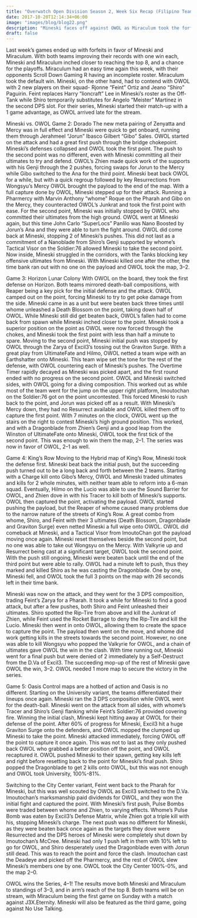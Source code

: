 ```yaml
---
title: "Overwatch Open Division Season 2, Week Six Recap (Filipino Teams)"
date: 2017-10-20T12:14:34+06:00
image: "images/blog/blog22.png"
description: "Mineski faces off against OWOL as Miraculum took the forfeit win."
draft: false
---
```


Last week’s games ended up with forfeits in favor of Mineski and Miraculum. With both teams improving their records with one win each, Mineski and Miraculum inched closer to reaching the top 8, and a chance for the playoffs. Miraculum had an easy time again this week, with their opponents Scroll Down Gaming R having an incomplete roster. Miraculum took the default win.
Mineski, on the other hand, had to contend with OWOL with 2 new players on their squad- Rjonne “Feint” Ortiz and Jeano “Shiro” Paguirin. Feint replaces Harry “lioncraft” Lee in Mineski’s roster as the Off-Tank while Shiro temporarily substitutes for Angelo “Meister” Martinez in the second DPS slot. For their series, Mineski started their match-up with a 1 game advantage, as OWOL arrived late for the stream.

Mineski vs. OWOL
Game 2: Dorado
The new meta pairing of Zenyatta and Mercy was in full effect and Mineski were quick to get onboard, running them through Jerahmeel “Jorun” Ibasco Gilbert “Gibo” Sales. OWOL started on the attack and had a great first push through the bridge chokepoint. Mineski’s defenses collapsed and OWOL took the first point. The push to the second point was no different, even with Mineski committing all their ultimates to try and defend. OWOL’s Zhien made quick work of the supports with his Genji through the 2 pushes, forcing swaps for Jorun to the Mercy while Gibo switched to the Ana for the third point. Mineski beat back OWOL for a while, but with a quick regroup followed by key Resurrections from Wongsyu’s Mercy OWOL brought the payload to the end of the map.
With a full capture done by OWOL, Mineski stepped up for their attack. Running a Pharmercy with Marvin Anthony “whome” Roque on the Pharah and Gibo on the Mercy, they counteracted OWOL’s Junkrat and took the first point with ease. For the second point, Mineski was initially stopped by OWOL who committed their ultimates from the high ground. OWOL went at Mineski again, but this time John Carlo “SuperLocs” Panlilo was Nano Boosted by Jorun’s Ana and they were able to turn the fight around. OWOL did come back at Mineski, stopping 2 of Mineski’s pushes. This did not last as a commitment of a Nanoblade from Shiro’s Genji supported by whome’s Tactical Visor on the Soldier:76 allowed Mineski to take the second point. Now inside, Mineski struggled in the corridors, with the Tanks blocking key offensive ultimates from Mineski. With Mineski killed one after the other, the time bank ran out with no one on the payload and OWOL took the map, 3–2.

Game 3: Horizon Lunar Colony
With OWOL on the board, they took the first defense on Horizon. Both teams mirrored death-ball compositions, with Reaper being a key pick for the initial defense and the attack. OWOL camped out on the point, forcing Mineski to try to get poke damage from the side. Mineski came in as a unit but were beaten back three times until whome unleashed a Death Blossom on the point, taking down half of OWOL. While Mineski still did get beaten back, OWOL’s fallen had to come back from spawn while Mineski inched closer to the point. Mineski took a superior position on the point as OWOL were now forced through the chokes, and Mineski took the first point with less than half a minute to spare. Moving to the second point, Mineski initial push was stopped by OWOL through the Zarya of Excil3’s tossing out the Graviton Surge. With a great play from UltimateFate and Hilmo, OWOL netted a team wipe with an Earthshatter onto Mineski. This team wipe set the tone for the rest of the defense, with OWOL countering each of Mineski’s pushes. The Overtime Timer rapidly decayed as Mineski was picked apart, and the first round ended with no progress on the second point.
OWOL and Mineski switched sides, with OWOL going for a diving composition. This worked out as while most of the team went for the jump on the upper right platform, Imoutochan on the Soldier:76 got on the point uncontested. This forced Mineski to rush back to the point, and Jorun was picked off as a result. With Mineski’s Mercy down, they had no Resurrect available and OWOL killed them off to capture the first point. With 7 minutes on the clock, OWOL went up the stairs on the right to contest Mineski’s high ground position. This worked, and with a Dragonblade from Zhien’s Genji and a good leap from the Winston of UltimateFate onto Mineski, OWOL took the first tick of the second point. This was enough to win them the map, 2–1. The series was now in favor of OWOL, 2–1 as well.


Game 4: King’s Row
Moving to the Hybrid map of King’s Row, Mineski took the defense first. Mineski beat back the initial push, but the succeeding push turned out to be a long back and forth between the 2 teams. Starting with a Charge kill onto Gibo’s Mercy, OWOL and Mineski traded ultimates and kills for 2 whole minutes, with neither team able to reform into a 6-man squad. Eventually, Hilmo on the Lucio was able to use the Sound Barrier for OWOL, and Zhien dove in with his Tracer to kill both of Mineski’s supports. OWOL then captured the point, activating the payload. OWOL started pushing the payload, but the Reaper of whome caused many problems due to the narrow nature of the streets of King’s Row. A great combo from whome, Shiro, and Feint with their 3 ultimates (Death Blossom, Dragonblade and Graviton Surge) even netted Mineski a full wipe onto OWOL. OWOL did comeback at Mineski, and a Tactical Visor from ImoutoChan got the payload moving once again. Mineski reset themselves beside the second point, but no one was able to take out Wongsyu on the Mercy. With Valkyrie up and Resurrect being cast at a significant target, OWOL took the second point. With the push still ongoing, Mineski were beaten back until the end of the third point but were able to rally. OWOL had a minute left to push, thus they marked and killed Shiro as he was casting the Dragonblade. One by one, Mineski fell, and OWOL took the full 3 points on the map with 26 seconds left in their time bank.


Mineski was now on the attack, and they went for the 3 DPS composition, trading Feint’s Zarya for a Pharah. It took a while for Mineski to find a good attack, but after a few pushes, both Shiro and Feint unleashed their ultimates. Shiro spotted the Rip-Tire from above and kill the Junkrat of Zhien, while Feint used the Rocket Barrage to deny the Rip-Tire and kill the Lucio. Mineski then went in onto OWOL, allowing them to create the space to capture the point. The payload then went on the move, and whome did work getting kills in the streets towards the second point. However, no one was able to kill Wongsyu who popped the Valkyrie for OWOL, and a chain of ultimates gave OWOL the win in the clash. With time running out, Mineski went for a final push but were denied of 2 immediately by a Self-Destruct from the D.Va of Excil3. The succeeding mop-up of the rest of Mineski gave OWOL the win, 3–2. OWOL needed 1 more map to secure the victory in the series.


Game 5: Oasis
Control maps are a hotbed of action and Oasis is no different. Starting on the University variant, the teams differentiated their lineups once again. Mineski ran the 3 DPS composition while OWOL went for the death-ball. Mineski went on the attack from all sides, with whome’s Tracer and Shiro’s Genji flanking while Feint’s Soldier:76 provided covering fire. Winning the initial clash, Mineski kept hitting away at OWOL for their defense of the point. After 60% of progress for Mineski, Excil3 hit a huge Graviton Surge onto the defenders, and OWOL mopped the clumped up Mineski to take the point. Mineski attacked immediately, forcing OWOL off the point to capture it once again. This was not to last as they only pushed back OWOL who grabbed a better position off the point, and OWOL recaptured it. OWOL pushed Mineski to their spawn, getting key kills left and right before resetting back to the point for Mineski’s final push. Shiro popped the Dragonblade to get 2 kills onto OWOL, but this was not enough and OWOL took University, 100%-81%.

Switching to the City Center variant, Feint went back to the Pharah for Mineski, but this was well scouted by OWOL as Excil3 switched to the D.Va. Imoutochan’s marksmanship paid dividends for OWOL, and they won the initial fight and captured the point. With Mineski’s first push, Pulse Bombs were traded between whome and Zhien, to varying effects. Whome’s Pulse Bomb was eaten by Excil3’s Defense Matrix, while Zhien got a triple kill with his, stopping Mineski’s charge. The next push was no different for Mineski, as they were beaten back once again as the targets they dove were Resurrected and the DPS heroes of Mineski were completely shut down by Imoutochan’s McCree. Mineski had only 1 push left in them with 10% left to go for OWOL, and Shiro desperately used the Dragonblade even with Jorun still dead. This was to reach the point and force the clash. Imoutochan cast the Deadeye and picked off the Pharmercy, and the rest of OWOL slew Mineski’s members one by one. OWOL took the City Center 100%-0%, and the map 2–0.


OWOL wins the Series, 4–1!
The results move both Mineski and Miraculum to standings of 3–3, and in arm’s reach of the top 8. Both teams will be on stream, with Miraculum being the first game on Sunday with a match against J3X.Eternity. Mineski will also be featured as the third game, going against No Use Talking.
